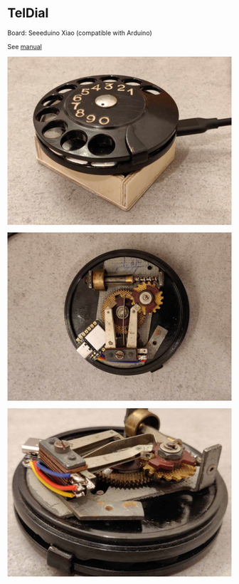 # TelDial

Board: Seeeduino Xiao (compatible with Arduino)

See [manual](tel-dial/manual.md)

![TelDial photo 3](img/tel-dial3.jpg)

![TelDial photo 1](img/tel-dial1.jpg)

![TelDial photo 2](img/tel-dial2.jpg)

